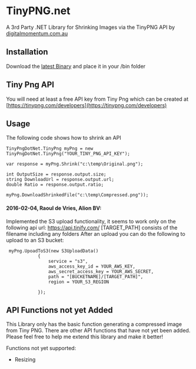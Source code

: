 # TinyPNG.net
A 3rd Party .NET Library for Shrinking Images via the TinyPNG API by [digitalmomentum.com.au](http://digitalmomentum.com.au)

## Installation

Download the [latest Binary](https://github.com/dinc5150/TinyPNG.net/blob/master/TinyPng.Net%20Latest%20Binaries.zip) and place it in your /bin folder

## Tiny Png API
You will need at least a free API key from Tiny Png which can be created at [https://tinypng.com/developers](https://tinypng.com/developers)

## Usage
The following code shows how to shrink an API

```
TinyPngDotNet.TinyPng myPng = new TinyPngDotNet.TinyPng("YOUR_TINY_PNG_API_KEY");
        
var response = myPng.Shrink("c:\temp\Original.png");

int OutputSize = response.output.size;
string DownloadUrl = response.output.url;
double Ratio = response.output.ratio;

myPng.DownloadShrinkedFile("c:\temp\Compressed.png"));
```

#### 2016-02-04, Raoul de Vries, Alion BV:
Implemented the S3 upload functionality, it seems to work only on the following api url: https://api.tinify.com/
[TARGET_PATH] consists of the filename including any folders
After an upload you can do the following to upload to an S3 bucket:
```
 myPng.UpoadToS3(new S3UploadData()
            {
                service = "s3",
                aws_access_key_id = YOUR_AWS_KEY,
                aws_secret_access_key = YOUR_AWS_SECRET,
                path = "[BUCKETNAME]/[TARGET_PATH]",
                region = YOUR_S3_REGION

            });
```

## API Functions not yet Added
This Library only has the basic function generating a compressed image from Tiny PNG. 
There are other API functions that have not yet been added. Please feel free to help me extend this library and make it better!



Functions not yet supported:
- Resizing 